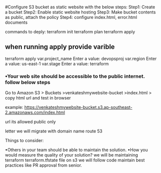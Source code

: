 #Configure S3 bucket as static website with the below steps:
Step1: Create a bucket
Step2: Enable static website hosting
Step3: Make bucket contents as public, attach the policy
Step4: configure index.html, error.html documents

commands to deply:
terraform init
terraform plan
terraform apply

## when running apply provide varible
terraform apply
var.project_name
  Enter a value: devopsproj
var.region
  Enter a value: us-east-1
var.stage
  Enter a value: terraform

### •Your web site should be accessible to the public internet. follow below steps
Go to Amazon S3 > Buckets >venkateshmywebsite-bucket >index.html > copy html url and test in browser

example: https://venkateshmywebsite-bucket.s3.ap-southeast-2.amazonaws.com/index.html

url its allowed public only

letter we will migrate with domain name route 53

Things to consider:

•Others in your team should be able to maintain the solution. 
•How you would measure the quality of your solution?
we will be maintaining terraform terraform.tfstate file on s3
we will follow code maintain best practices like PR approval from senior.

